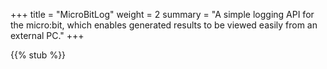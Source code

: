+++
title = "MicroBitLog"
weight = 2
summary = "A simple logging API for the micro:bit, which enables generated results to be viewed easily from an external PC."
+++

{{% stub %}}